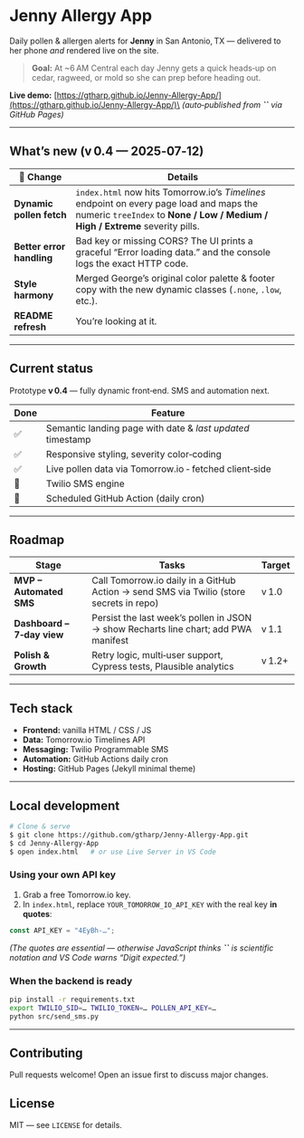 # Jenny Allergy App

Daily pollen & allergen alerts for **Jenny** in San Antonio, TX — delivered to her phone *and* rendered live on the site.

> **Goal:** At \~6 AM Central each day Jenny gets a quick heads‑up on cedar, ragweed, or mold so she can prep before heading out.

**Live demo:** [https://gtharp.github.io/Jenny-Allergy-App/](https://gtharp.github.io/Jenny-Allergy-App/)\
*(auto‑published from **``** via GitHub Pages)*

---

## What’s new (v 0.4 — 2025‑07‑12)

| 🔄 Change                 | Details                                                                                                                                                                   |
| ------------------------- | ------------------------------------------------------------------------------------------------------------------------------------------------------------------------- |
| **Dynamic pollen fetch**  | `index.html` now hits Tomorrow\.io’s *Timelines* endpoint on every page load and maps the numeric `treeIndex` to **None / Low / Medium / High / Extreme** severity pills. |
| **Better error handling** | Bad key or missing CORS?  The UI prints a graceful “Error loading data.” and the console logs the exact HTTP code.                                                        |
| **Style harmony**         | Merged George’s original color palette & footer copy with the new dynamic classes (`.none`, `.low`, etc.).                                                                |
| **README refresh**        | You’re looking at it.                                                                                                                                                     |

---

## Current status

Prototype **v 0.4** — fully dynamic front‑end.  SMS and automation next.

| Done | Feature                                                    |
| ---- | ---------------------------------------------------------- |
| ✅    | Semantic landing page with date & *last updated* timestamp |
| ✅    | Responsive styling, severity color‑coding                  |
| ✅    | Live pollen data via Tomorrow\.io ‑ fetched client‑side    |
| 🚧   | Twilio SMS engine                                          |
| 🚧   | Scheduled GitHub Action (daily cron)                       |

---

## Roadmap

| Stage                      | Tasks                                                                                    | Target |
| -------------------------- | ---------------------------------------------------------------------------------------- | ------ |
| **MVP – Automated SMS**    | Call Tomorrow\.io daily in a GitHub Action → send SMS via Twilio (store secrets in repo) | v 1.0  |
| **Dashboard – 7‑day view** | Persist the last week’s pollen in JSON → show Recharts line chart; add PWA manifest      | v 1.1  |
| **Polish & Growth**        | Retry logic, multi‑user support, Cypress tests, Plausible analytics                      | v 1.2+ |

---

## Tech stack

- **Frontend:** vanilla HTML / CSS / JS
- **Data:** Tomorrow\.io Timelines API
- **Messaging:** Twilio Programmable SMS
- **Automation:** GitHub Actions daily cron
- **Hosting:** GitHub Pages (Jekyll minimal theme)

---

## Local development

```bash
# Clone & serve
$ git clone https://github.com/gtharp/Jenny-Allergy-App.git
$ cd Jenny-Allergy-App
$ open index.html   # or use Live Server in VS Code
```

### Using your own API key

1. Grab a free Tomorrow\.io key.
2. In `index.html`, replace `YOUR_TOMORROW_IO_API_KEY` with the real key **in quotes**:

```js
const API_KEY = "4EyBh-…";
```

*(The quotes are essential — otherwise JavaScript thinks **``** is scientific notation and VS Code warns “Digit expected.”)*

### When the backend is ready

```bash
pip install -r requirements.txt
export TWILIO_SID=… TWILIO_TOKEN=… POLLEN_API_KEY=…
python src/send_sms.py
```

---

## Contributing

Pull requests welcome! Open an issue first to discuss major changes.

## License

MIT — see `LICENSE` for details.

